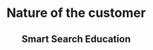 <div align=center>
  <h1>Nature of the customer</h1>
  <h2>Smart Search Education</h2>
  <br />
</div><br /><br />


